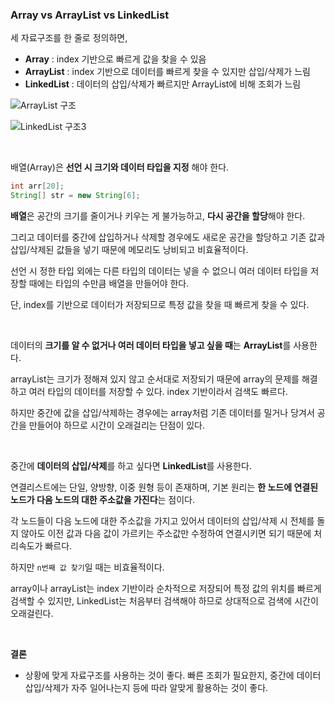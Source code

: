 ### Array vs ArrayList vs LinkedList

세 자료구조를 한 줄로 정의하면,

* **Array** : index 기반으로 빠르게 값을 찾을 수 있음
* **ArrayList** : index 기반으로 데이터를 빠르게 찾을 수 있지만 삽입/삭제가 느림
* **LinkedList** : 데이터의 삽입/삭제가 빠르지만 ArrayList에 비해 조회가 느림



![ArrayList 구조](https://github.com/ssd256/TIL/blob/main/DataStructure/images/ArrayList%20%EA%B5%AC%EC%A1%B0.PNG)

![LinkedList 구조3](https://github.com/ssd256/TIL/blob/main/DataStructure/images/LinkedList%20%EA%B5%AC%EC%A1%B03.PNG)

<br>

배열(Array)은 **선언 시 크기와 데이터 타입을 지정** 해야 한다. 

```java
int arr[20];
String[] str = new String[6];
```

**배열**은 공간의 크기를 줄이거나 키우는 게 불가능하고, **다시 공간을 할당**해야 한다.

그리고 데이터를 중간에 삽입하거나 삭제할 경우에도 새로운 공간을 할당하고 기존 값과 삽입/삭제된 값들을 넣기 때문에 메모리도 낭비되고 비효율적이다. 

선언 시 정한 타입 외에는 다른 타입의 데이터는 넣을 수 없으니 여러 데이터 타입을 저장할 때에는 타입의 수만큼 배열을 만들어야 한다.

단, index를 기반으로 데이터가 저장되므로 특정 값을 찾을 때 빠르게 찾을 수 있다.

<br>

데이터의 **크기를 알 수 없거나 여러 데이터 타입을 넣고 싶을 때**는 **ArrayList**를 사용한다.

arrayList는 크기가 정해져 있지 않고 순서대로 저장되기 때문에 array의 문제를 해결하고 여러 타입의 데이터를 저장할 수 있다. index 기반이라서 검색도 빠르다.

하지만 중간에 값을 삽입/삭제하는 경우에는 array처럼 기존 데이터를 밀거나 당겨서 공간을 만들어야 하므로 시간이 오래걸리는 단점이 있다.

<br>

중간에 **데이터의 삽입/삭제**를 하고 싶다면 **LinkedList**를 사용한다.

연결리스트에는 단일, 양방향, 이중 원형 등이 존재하며, 기본 원리는 **한 노드에 연결된 노드가 다음 노드의 대한 주소값을 가진다**는 점이다. 

각 노드들이 다음 노드에 대한 주소값을 가지고 있어서 데이터의 삽입/삭제 시 전체를 돌지 않아도 이전 값과 다음 값이 가르키는 주소값만 수정하여 연결시키면 되기 때문에 처리속도가 빠르다. 

하지만 `n번째 값 찾기`일 때는 비효율적이다.

array이나 arrayList는 index 기반이라 순차적으로 저장되어 특정 값의 위치를 빠르게 검색할 수 있지만, LinkedList는 처음부터 검색해야 하므로 상대적으로 검색에 시간이 오래걸린다.

<br>

**결론**

* 상황에 맞게 자료구조를 사용하는 것이 좋다. 빠른 조회가 필요한지, 중간에 데이터 삽입/삭제가 자주 일어나는지 등에 따라 알맞게 활용하는 것이 좋다. 